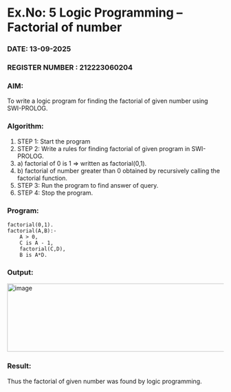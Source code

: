 # Ex.No: 5   Logic Programming – Factorial of number   
### DATE: 13-09-2025                                                                      
### REGISTER NUMBER : 212223060204
### AIM: 
To  write  a logic program for finding the factorial of given number using SWI-PROLOG. 
### Algorithm:
1. STEP 1: Start the program
2. STEP 2:  Write a rules for finding factorial of given program in SWI-PROLOG.
3.   a)	factorial of 0 is 1 => written as factorial(0,1).
4.   b)	factorial of number greater than 0 obtained by recursively calling the factorial    function.
5. STEP 3: Run the program  to find answer of  query.
6. STEP 4: Stop the program.

### Program:
```
factorial(0,1).
factorial(A,B):-
    A > 0,
    C is A - 1,
    factorial(C,D),
    B is A*D. 
```
### Output:

<img width="954" height="158" alt="image" src="https://github.com/user-attachments/assets/349b991f-7684-4e3e-8f66-b78e3653d83e" />



### Result:
Thus the factorial of given number was found by logic programming. 
